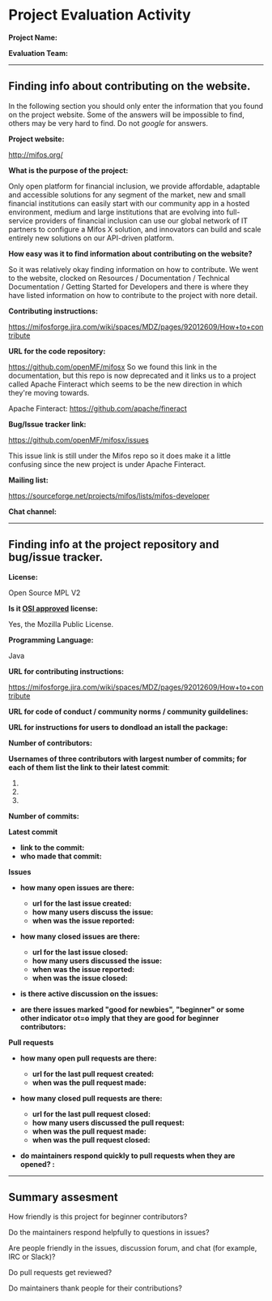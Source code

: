 # Project Evaluation Activity



__Project Name:__  

__Evaluation Team:__

---

## Finding info about contributing on the website. 

In the following section you should only enter the information that you 
found on the project website. Some of the answers will be impossible to find, others
may be very hard to find. Do not _google_ for answers. 

__Project website:__

http://mifos.org/

__What is the purpose of the project:__

Only open platform for financial inclusion, we provide affordable, adaptable and accessible solutions for any segment of the market, new and small financial institutions can easily start with our community app in a hosted environment, medium and large institutions that are evolving into full-service providers of financial inclusion can use our global network of IT partners to configure a Mifos X solution, and innovators can build and scale entirely new solutions on our API-driven platform.


__How easy was it to find information about contributing on the website?__

So it was relatively okay finding information on how to contribute. We went to the website, clocked on Resources / Documentation / Technical Documentation / Getting Started for Developers and there is where they have listed information on how to contribute to the project with nore detail. 


__Contributing instructions:__ 

https://mifosforge.jira.com/wiki/spaces/MDZ/pages/92012609/How+to+contribute


__URL for the code repository:__

https://github.com/openMF/mifosx
So we found this link in the documentation, but this repo is now deprecated and it links us to a project called Apache Finteract which seems to be the new direction in which they're moving towards. 

Apache Finteract: https://github.com/apache/fineract

__Bug/Issue tracker link:__

https://github.com/openMF/mifosx/issues 

This issue link is still under the Mifos repo so it does make it a little confusing since the new project is under Apache Finteract. 

__Mailing list:__

https://sourceforge.net/projects/mifos/lists/mifos-developer

__Chat channel:__



---

## Finding info at the project repository and bug/issue tracker.

__License:__ 

Open Source MPL V2

__Is it [OSI approved](https://opensource.org/licenses/alphabetical) license:__  

Yes, the Mozilla Public License. 

__Programming Language:__

Java 

__URL for contributing instructions:__

https://mifosforge.jira.com/wiki/spaces/MDZ/pages/92012609/How+to+contribute


__URL for code of conduct / community norms / community guildelines:__ 



__URL for instructions for users to dondload an istall the package:__

__Number of contributors:__

__Usernames of three contributors with largest number of commits; for
each of them list the link to their latest commit__:

1.
2.
3.

__Number of commits:__

__Latest commit__
    
- __link to the commit:__
- __who made that commit:__


__Issues__

- __how many open issues are there:__ 
    - __url for the last issue created:__
    - __how many users discuss the issue:__
    - __when was the issue reported:__

- __how many closed issues are there:__
    - __url for the last issue closed:__
    - __how many users discussed the issue:__
    - __when was the issue reported:__
    - __when was the issue closed:__ 
    
- __is there active discussion on the issues:__ 



- __are there issues marked "good for newbies", "beginner" or some other indicator ot=o imply that they
are good for beginner contributors:__ 



__Pull requests__

- __how many open pull requests are there:__ 
    - __url for the last pull request created:__
    - __when was the pull request made:__

- __how many closed pull requests are there:__
    - __url for the last pull request closed:__
    - __how many users discussed the pull request:__
    - __when was the pull request made:__
    - __when was the pull request closed:__ 
    
- __do maintainers respond quickly to pull requests when they are opened? :__ 





---


## Summary assesment
How friendly is this project for beginner contributors? 


Do the maintainers respond helpfully to questions in issues?


Are people friendly in the issues, discussion forum, and chat (for example, IRC or Slack)?



Do pull requests get reviewed?



Do maintainers thank people for their contributions?



